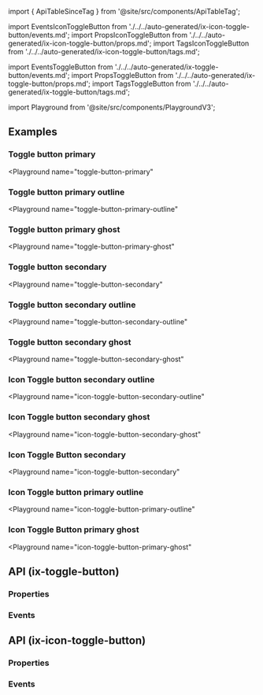 import { ApiTableSinceTag } from '@site/src/components/ApiTableTag';

import EventsIconToggleButton from './../../auto-generated/ix-icon-toggle-button/events.md';
import PropsIconToggleButton from './../../auto-generated/ix-icon-toggle-button/props.md';
import TagsIconToggleButton from './../../auto-generated/ix-icon-toggle-button/tags.md';

import EventsToggleButton from './../../auto-generated/ix-toggle-button/events.md';
import PropsToggleButton from './../../auto-generated/ix-toggle-button/props.md';
import TagsToggleButton from './../../auto-generated/ix-toggle-button/tags.md';

import Playground from '@site/src/components/PlaygroundV3';

## Examples

### Toggle button primary

<Playground
  name="toggle-button-primary"
  >
</Playground>

### Toggle button primary outline

<Playground
  name="toggle-button-primary-outline"
  >
</Playground>

### Toggle button primary ghost

<Playground
  name="toggle-button-primary-ghost"
  >
</Playground>

### Toggle button secondary

<Playground
  name="toggle-button-secondary"
  >
</Playground>

### Toggle button secondary outline

<Playground
  name="toggle-button-secondary-outline"
  >
</Playground>

### Toggle button secondary ghost

<Playground
  name="toggle-button-secondary-ghost"
  >
</Playground>

### Icon Toggle button secondary outline

<Playground
  name="icon-toggle-button-secondary-outline"
  >
</Playground>

### Icon Toggle button secondary ghost

<Playground
  name="icon-toggle-button-secondary-ghost"
  >
</Playground>

### Icon Toggle Button secondary

<Playground
  name="icon-toggle-button-secondary"
  >
</Playground>

### Icon Toggle button primary outline

<Playground
  name="icon-toggle-button-primary-outline"
  >
</Playground>

### Icon Toggle Button primary ghost

<Playground
  name="icon-toggle-button-primary-ghost"
  >
</Playground>

## API (ix-toggle-button)

### Properties 

<PropsToggleButton />

### Events

<EventsToggleButton />

## API (ix-icon-toggle-button)

### Properties 

<PropsIconToggleButton />

### Events

<EventsIconToggleButton />
